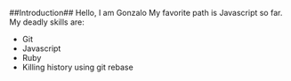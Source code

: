 ##Introduction##
Hello, I am Gonzalo
My favorite path is Javascript so far.
My deadly skills are:
* Git
* Javascript
* Ruby
* Killing history using git rebase

